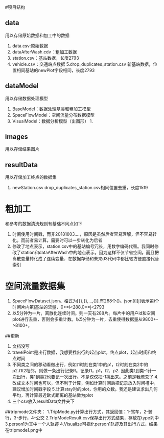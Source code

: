 #项目结构
## data
用以存储原始数据和加工中的数据
1. data.csv:原始数据
2. dataAfterWash.cdv：粗加工数据
3. station.csv：基站数据，长度2793
4. vehicle.csv：交通站点数据
5.drop_duplicates_station.csv 新基站数据，位置相同基站的newPlot字段相同，长度2793
## dataModel
用以存储数据处理模型
1. BaseModel：数据处理基类和粗加工模型
2. SpaceFlowModel：空间流量分布数据模型
3. VisualModel：数据分析模型（出图形）
    1. 
## images
用以存储结果图片
## resultData
用以存储加工终点的数据集
1. newStation.csv drop_duplicates_station.csv相同位置去重，长度1519
# 粗加工
和参考的数据清洗规则有基础不同点如下
1. 时间使用时间戳，而非20181003....，原因是虽然后者容易理解，但不容易转化。而前者易计算，需要时可以一步转化为后者
2. 修改了地点表示，station.csv中的基站编号冗长，用数字编码代替。我同时修改了station和dataAfterWash中的地点表示。因为这样不仅节省空间，而且把离散变量转化成了连续变量，在数据存储和未来d3代码中都比较方便直接代替索引
# 空间流量数据集
1. SpaceFlowDataset.json。格式为[{},{},...,{}].有288个{}。json[i][j]表示第i个时间片内第j基站的流量，0<=i<288,0<=j<2793
2. 以5分钟为一片，离散化连续时间。则一天有288片。每片中的用户id和空间plot进行去重，否则会多重计数。以5分钟为一片，去重使得数据量从9800+->8100+。

##更新
1. 文档没写
2. travelPoint是出行数据，我想要找出行的起点plot，终点plot，起点时间和终点时间
3. 不同类之间的移动看做出行，例如t1时刻在类1中的p1，t2时刻在类2中的p2.t1t2相邻。则做一条出行记录R。记录t1，p1，t2，p2. 因此类1到类-1计一次出行，类1到类2也要记一次出行。不是仅仅把-1挑出来。之前是我疏忽了
4.改成文本时间也可以，但不利于计算，例如计算时间后把记录放入时间槽中，建议增加时间戳字段
5.计算stay时的plot，你用的众数。我还是建议求出几何平均，再计算最近欧式距离的基站做为plot
6. 三个csv放入resultData文件夹下

##tripmode文件夹：
1.TripMode.py计算出行方式，其返回值：1-驾车，2-骑行，3-步行，4-公交
2.TripModeResult.csv保存出行方式结果，存放在type列中
3.person1为其中一个人轨迹
4.Visualize可视化person1轨迹及其出行方式，结果在tripmode1.png中